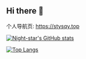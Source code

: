 ## Hi there 👋
个人导航页: https://stysqy.top

[![Night-star's GitHub stats](https://github-readme-stats.vercel.app/api?username=Night-stars-1&theme=github_dark_dimmed&show_icons=true)](https://github.com/Night-stars-1)

[![Top Langs](https://github-readme-stats.vercel.app/api/top-langs/?username=Night-stars-1&theme=github_dark_dimmed&show_icons=true)](https://github.com/Night-stars-1)
<!--
**Night-stars-1/Night-stars-1** is a ✨ _special_ ✨ repository because its `README.md` (this file) appears on your GitHub profile.

Here are some ideas to get you started:

- 🔭 I’m currently working on ...
- 🌱 I’m currently learning ...
- 👯 I’m looking to collaborate on ...
- 🤔 I’m looking for help with ...
- 💬 Ask me about ...
- 📫 How to reach me: ...
- 😄 Pronouns: ...
- ⚡ Fun fact: ...
-->
